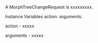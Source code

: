 A MorphTreeChangeRequest is xxxxxxxxx.Instance Variables	action:		<Object>	arguments:		<Object>action	- xxxxxarguments	- xxxxx